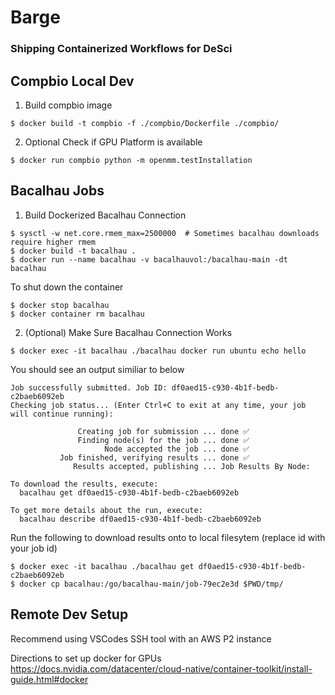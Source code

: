 # Barge
### Shipping Containerized Workflows for DeSci

## Compbio Local Dev
1) Build compbio image
```
$ docker build -t compbio -f ./compbio/Dockerfile ./compbio/
```

2) Optional Check if GPU Platform is available
```
$ docker run compbio python -m openmm.testInstallation
```

## Bacalhau Jobs
1) Build Dockerized Bacalhau Connection
```
$ sysctl -w net.core.rmem_max=2500000  # Sometimes bacalhau downloads require higher rmem
$ docker build -t bacalhau .
$ docker run --name bacalhau -v bacalhauvol:/bacalhau-main -dt bacalhau
```

To shut down the container
```
$ docker stop bacalhau
$ docker container rm bacalhau
```

2) (Optional) Make Sure Bacalhau Connection Works
```
$ docker exec -it bacalhau ./bacalhau docker run ubuntu echo hello
```

You should see an output similiar to below
```
Job successfully submitted. Job ID: df0aed15-c930-4b1f-bedb-c2baeb6092eb
Checking job status... (Enter Ctrl+C to exit at any time, your job will continue running):

               Creating job for submission ... done ✅
               Finding node(s) for the job ... done ✅
                     Node accepted the job ... done ✅
           Job finished, verifying results ... done ✅
              Results accepted, publishing ... Job Results By Node:

To download the results, execute:
  bacalhau get df0aed15-c930-4b1f-bedb-c2baeb6092eb

To get more details about the run, execute:
  bacalhau describe df0aed15-c930-4b1f-bedb-c2baeb6092eb
```

Run the following to download results onto to local filesytem (replace id with your job id)
```
$ docker exec -it bacalhau ./bacalhau get df0aed15-c930-4b1f-bedb-c2baeb6092eb
$ docker cp bacalhau:/go/bacalhau-main/job-79ec2e3d $PWD/tmp/
```

## Remote Dev Setup
Recommend using VSCodes SSH tool with an AWS P2 instance

Directions to set up docker for GPUs
https://docs.nvidia.com/datacenter/cloud-native/container-toolkit/install-guide.html#docker
